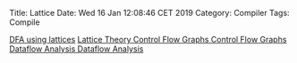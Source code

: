Title: Lattice
Date: Wed 16 Jan 12:08:46 CET 2019
Category: Compiler
Tags: Compile

[DFA using lattices]({filename}/pdfs/E-DFA-using-lattices-small.pdf)
[Lattice Theory Control Flow Graphs Control Flow Graphs Dataflow Analysis Dataflow Analysis]({filename}/pdfs/static2.pdf)
